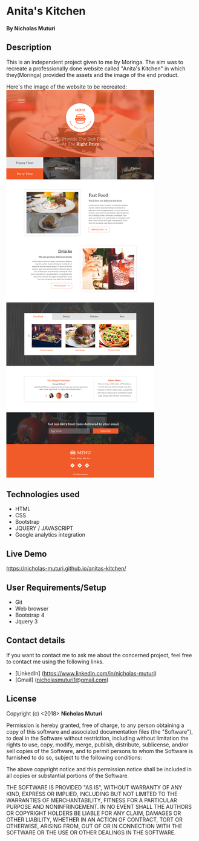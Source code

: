 # Anita's Kitchen
#### By Nicholas Muturi

## Description
This is an independent project given to me by Moringa. The aim was to recreate a professionally done website called "Anita's Kitchen" in which they(Moringa) provided the assets and the image of the end product.

Here's the image of the website to be recreated:
![Anita's Kitchen image](https://github.com/Nicholas-Muturi/anitas-kitchen/blob/master/images/core.jpg)

## Technologies used
* HTML
* CSS
* Bootstrap
* JQUERY / JAVASCRIPT
* Google analytics integration

## Live Demo
https://nicholas-muturi.github.io/anitas-kitchen/

## User Requirements/Setup
* Git
* Web browser
* Bootstrap 4
* Jquery 3

## Contact details
If you want to contact me to ask me about the concerned project, feel free to contact me using the following links.
* [LinkedIn] (https://www.linkedin.com/in/nicholas-muturi)
* [Gmail] (nicholasmuturi1@gmail.com)

## License
Copyright (c) <2018> **Nicholas Muturi**

Permission is hereby granted, free of charge, to any person obtaining a copy
of this software and associated documentation files (the "Software"), to deal
in the Software without restriction, including without limitation the rights
to use, copy, modify, merge, publish, distribute, sublicense, and/or sell
copies of the Software, and to permit persons to whom the Software is
furnished to do so, subject to the following conditions:

The above copyright notice and this permission notice shall be included in all
copies or substantial portions of the Software.

THE SOFTWARE IS PROVIDED "AS IS", WITHOUT WARRANTY OF ANY KIND, EXPRESS OR
IMPLIED, INCLUDING BUT NOT LIMITED TO THE WARRANTIES OF MERCHANTABILITY,
FITNESS FOR A PARTICULAR PURPOSE AND NONINFRINGEMENT. IN NO EVENT SHALL THE
AUTHORS OR COPYRIGHT HOLDERS BE LIABLE FOR ANY CLAIM, DAMAGES OR OTHER
LIABILITY, WHETHER IN AN ACTION OF CONTRACT, TORT OR OTHERWISE, ARISING FROM,
OUT OF OR IN CONNECTION WITH THE SOFTWARE OR THE USE OR OTHER DEALINGS IN THE
SOFTWARE.
